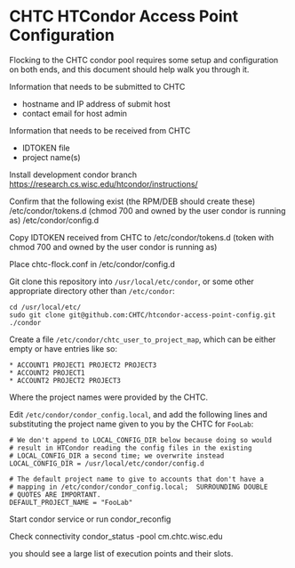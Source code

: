 # CHTC HTCondor Access Point Configuration

Flocking to the CHTC condor pool requires some setup and configuration on both ends, and this document should help walk you through it.

Information that needs to be submitted to CHTC
* hostname and IP address of submit host
* contact email for host admin

Information that needs to be received from CHTC
* IDTOKEN file
* project name(s)

Install development condor branch
	https://research.cs.wisc.edu/htcondor/instructions/

Confirm that the following exist (the RPM/DEB should create these)
	/etc/condor/tokens.d   (chmod 700 and owned by the user condor is running as)
	/etc/condor/config.d

Copy IDTOKEN received from CHTC to 
	/etc/condor/tokens.d
	(token with chmod 700 and owned by the user condor is running as)

Place chtc-flock.conf in 
	/etc/condor/config.d

Git clone this repository into `/usr/local/etc/condor`, or some other appropriate directory other than `/etc/condor`:
```
cd /usr/local/etc/
sudo git clone git@github.com:CHTC/htcondor-access-point-config.git ./condor
```

Create a file `/etc/condor/chtc_user_to_project_map`, which can be either empty or have entries like so:
```
* ACCOUNT1 PROJECT1 PROJECT2 PROJECT3
* ACCOUNT2 PROJECT1 
* ACCOUNT2 PROJECT2 PROJECT3
```
Where the project names were provided by the CHTC.

Edit `/etc/condor/condor_config.local`, and add the following lines and substituting the project name given to you by the CHTC for `FooLab`:
```
# We don't append to LOCAL_CONFIG_DIR below because doing so would
# result in HTCondor reading the config files in the existing
# LOCAL_CONFIG_DIR a second time; we overwrite instead
LOCAL_CONFIG_DIR = /usr/local/etc/condor/config.d

# The default project name to give to accounts that don't have a
# mapping in /etc/condor/condor_config.local;  SURROUNDING DOUBLE
# QUOTES ARE IMPORTANT.
DEFAULT_PROJECT_NAME = "FooLab"
```

Start condor service or run condor_reconfig

Check connectivity
	condor_status -pool cm.chtc.wisc.edu

you should see a large list of execution points and their slots.
